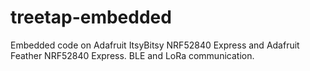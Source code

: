 # treetap-embedded
Embedded code on Adafruit ItsyBitsy NRF52840 Express and Adafruit Feather NRF52840 Express. BLE and LoRa communication.
